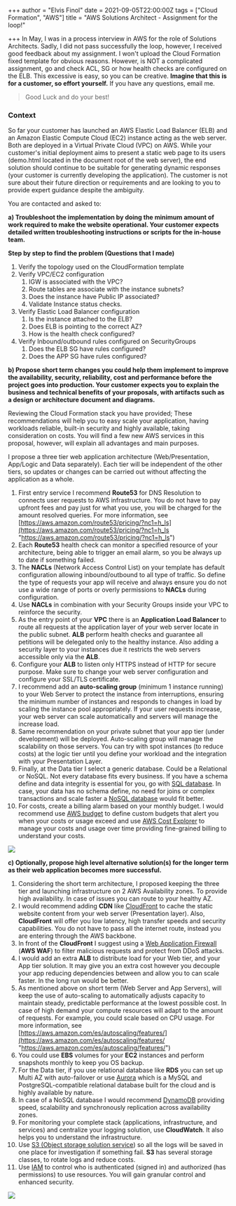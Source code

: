 +++
author = "Elvis Finol"
date = 2021-09-05T22:00:00Z
tags = ["Cloud Formation", "AWS"]
title = "AWS Solutions Architect - Assignment for the loop!"

+++
In May, I was in a process interview in AWS for the role of Solutions Architects. Sadly, I did not pass successfully the loop, however, I received good feedback about my assignment. I won't upload the Cloud Formation fixed template for obvious reasons. However, is NOT a complicated assignment, go and check ACL, SG or how health checks are configured on the ELB. This excessive is easy, so you can be creative. **Imagine that this is for a customer, so effort yourself.** If you have any questions, email me.

> Good Luck and do your best!

### **Context**

So far your customer has launched an AWS Elastic Load Balancer (ELB) and an Amazon Elastic Compute Cloud (EC2) instance acting as the web server. Both are deployed in a Virtual Private Cloud (VPC) on AWS. While your customer's initial deployment aims to present a static web page to its users (demo.html located in the document root of the web server), the end solution should continue to be suitable for generating dynamic responses (your customer is currently developing the application). The customer is not sure about their future direction or requirements and are looking to you to provide expert guidance despite the ambiguity.

You are contacted and asked to:

**a) Troubleshoot the implementation by doing the minimum amount of work required to make the website operational. Your customer expects detailed written troubleshooting instructions or scripts for the in-house team.**

**Step by step to find the problem (Questions that I made)**

1. Verify the topology used on the CloudFormation template
2. Verify VPC/EC2 configuration
   1. IGW is associated with the VPC? 
   2. Route tables are associate with the instance subnets?
   3. Does the instance have Public IP associated?
   4. Validate Instance status checks.
3. Verify Elastic Load Balancer configuration
   1. Is the instance attached to the ELB? 
   2. Does ELB is pointing to the correct AZ?
   3. How is the health check configured?
4. Verify Inbound/outbound rules configured on SecurityGroups
   1. Does the ELB SG have rules configured?
   2. Does the APP SG have rules configured?

**b) Propose short term changes you could help them implement to improve the availability, security, reliability, cost and performance before the project goes into production. Your customer expects you to explain the business and technical benefits of your proposals, with artifacts such as a design or architecture document and diagrams.**

Reviewing the Cloud Formation stack you have provided; These recommendations will help you to easy scale your application, having workloads reliable, built-in security and highly available, taking consideration on costs. You will find a few new AWS services in this proposal, however, will explain all advantages and main purposes.

I propose a three tier web application architecture (Web/Presentation, App/Logic and Data separately). Each tier will be independent of the other tiers, so updates or changes can be carried out without affecting the application as a whole.

 1. First entry service I recommend **Route53** for DNS Resolution to connects user requests to AWS infrastructure. You do not have to pay upfront fees and pay just for what you use, you will be charged for the amount resolved queries. For more information, see [https://aws.amazon.com/route53/pricing/?nc1=h_ls](https://aws.amazon.com/route53/pricing/?nc1=h_ls "https://aws.amazon.com/route53/pricing/?nc1=h_ls")
 2. Each **Route53** health check can monitor a specified resource of your architecture, being able to trigger an email alarm, so you be always up to date if something failed.
 3. The **NACLs** (Network Access Control List) on your template has default configuration allowing inbound/outbound to all type of traffic. So define the type of requests your app will receive and always ensure you do not use a wide range of ports or overly permissions to **NACLs** during configuration.
 4. Use **NACLs** in combination with your Security Groups inside your VPC to reinforce the security.
 5. As the entry point of your **VPC** there is an **Application Load Balancer** to route all requests at the application layer of your web server locate in the public subnet. **ALB** perform health checks and guarantee all petitions will be delegated only to the healthy instance. Also adding a security layer to your instances due it restricts the web servers accessible only via the **ALB**.
 6. Configure your **ALB** to listen only HTTPS instead of HTTP for secure purpose. Make sure to change your web server configuration and configure your SSL/TLS certificate.
 7. I recommend add an **auto-scaling group** (minimum 1 instance running) to your Web Server to protect the instance from interruptions, ensuring the minimum number of instances and responds to changes in load by scaling the instance pool appropriately. If your user requests increase, your web server can scale automatically and servers will manage the increase load.
 8. Same recommendation on your private subnet that your app tier (under development) will be deployed. Auto-scaling group will manage the scalability on those servers. You can try with spot instances (to reduce costs) at the logic tier until you define your workload and the integration with your Presentation Layer.
 9. Finally, at the Data tier I select a generic database. Could be a Relational or NoSQL. Not every database fits every business. If you have a schema define and data integrity is essential for you, go with [SQL database](https://aws.amazon.com/rds/?nc1=h_ls). In case, your data has no schema define, no need for joins or complex transactions and scale faster a [NoSQL database](https://aws.amazon.com/dynamodb/?trk=ps_a134p000006gXuVAAU&trkCampaign=acq_paid_search_brand&sc_channel=PS&sc_campaign=acquisition_LATAMO&sc_publisher=Google&sc_category=Database&sc_country=LATAMO&sc_geo=LATAM&sc_outcome=acq&sc_detail=dynamo%20database&sc_content=DynamoDB_e&sc_matchtype=e&sc_segment=490481979011&sc_medium=ACQ-P%7CPS-GO%7CBrand%7CDesktop%7CSU%7CDatabase%7CDynamoDB%7CLATAMO%7CEN%7CText&s_kwcid=AL!4422!3!490481979011!e!!g!!dynamo%20database&ef_id=CjwKCAjwy42FBhB2EiwAJY0yQl2W3Am5tc8t-q10XX5GvNrbgpRHTOJVvgu18KV7fnvxC-8yxwn3IBoCQVUQAvD_BwE:G:s&s_kwcid=AL!4422!3!490481979011!e!!g!!dynamo%20database) would fit better.
10. For costs, create a billing alarm based on your monthly budget. I would recommend use [AWS budget](https://aws.amazon.com/aws-cost-management/aws-budgets/?nc1=h_ls) to define custom budgets that alert you when your costs or usage exceed and use [AWS Cost Explorer](https://aws.amazon.com/es/aws-cost-management/aws-cost-explorer/) to manage your costs and usage over time providing fine-grained billing to understand your costs.

![](https://elvisfinol-website-bucket.s3.eu-west-1.amazonaws.com/short-term.png)

**c) Optionally, propose high level alternative solution(s) for the longer term as their web application becomes more successful.**

 1. Considering the short term architecture, I proposed keeping the three tier and launching infrastructure on 2 AWS Availability zones. To provide high availability. In case of issues you can route to your healthy AZ.
 2. I would recommend adding **CDN** like [CloudFront](https://aws.amazon.com/cloudfront/?nc1=h_ls) to cache the static website content from your web server (Presentation layer). Also, **CloudFront** will offer you low latency, high transfer speeds and security capabilities. You do not have to pass all the internet route, instead you are entering through the AWS backbone.
 3. In front of the **CloudFront** I suggest using a [Web Application Firewall](https://aws.amazon.com/waf/?nc1=h_ls) (**AWS WAF**) to filter malicious requests and protect from DDoS attacks.
 4. I would add an extra **ALB** to distribute load for your Web tier, and your App tier solution. It may give you an extra cost however you decouple your app reducing dependencies between and allow you to can scale faster. In the long run would be better.
 5. As mentioned above on short term (Web Server and App Servers), will keep the use of auto-scaling to automatically adjusts capacity to maintain steady, predictable performance at the lowest possible cost. In case of high demand your compute resources will adapt to the amount of requests. For example, you could scale based on CPU usage. For more information, see [https://aws.amazon.com/es/autoscaling/features/](https://aws.amazon.com/es/autoscaling/features/ "https://aws.amazon.com/es/autoscaling/features/")
 6. You could use **EBS** volumes for your **EC2** instances and perform snapshots monthly to keep you OS backup.
 7. For the Data tier, if you use relational database like **RDS** you can set up Multi AZ with auto-failover or use [Aurora](https://aws.amazon.com/rds/aurora/?nc1=h_ls&aurora-whats-new.sort-by=item.additionalFields.postDateTime&aurora-whats-new.sort-order=desc) which is a MySQL and PostgreSQL-compatible relational database built for the cloud and is highly available by nature.
 8. In case of a NoSQL database I would recommend [DynamoDB](https://aws.amazon.com/dynamodb/?trk=ps_a134p000006gXuVAAU&trkCampaign=acq_paid_search_brand&sc_channel=PS&sc_campaign=acquisition_LATAMO&sc_publisher=Google&sc_category=Database&sc_country=LATAMO&sc_geo=LATAM&sc_outcome=acq&sc_detail=dynamo%20database&sc_content=DynamoDB_e&sc_matchtype=e&sc_segment=490481979011&sc_medium=ACQ-P%7CPS-GO%7CBrand%7CDesktop%7CSU%7CDatabase%7CDynamoDB%7CLATAMO%7CEN%7CText&s_kwcid=AL!4422!3!490481979011!e!!g!!dynamo%20database&ef_id=CjwKCAjwy42FBhB2EiwAJY0yQl2W3Am5tc8t-q10XX5GvNrbgpRHTOJVvgu18KV7fnvxC-8yxwn3IBoCQVUQAvD_BwE:G:s&s_kwcid=AL!4422!3!490481979011!e!!g!!dynamo%20database) providing speed, scalability and synchronously replication across availability zones.
 9. For monitoring your complete stack (applications, infrastructure, and services) and centralize your logging solution, use **CloudWatch**. It also helps you to understand the infrastructure.
10. Use [S3 (Object storage solution service](https://aws.amazon.com/s3/?nc1=h_ls)) so all the logs will be saved in one place for investigation if something fail. **S3** has several storage classes, to rotate logs and reduce costs.
11. Use [IAM](https://aws.amazon.com/iam/?nc1=h_ls) to control who is authenticated (signed in) and authorized (has permissions) to use resources. You will gain granular control and enhanced security.

![](https://elvisfinol-website-bucket.s3.eu-west-1.amazonaws.com/long-term.png)